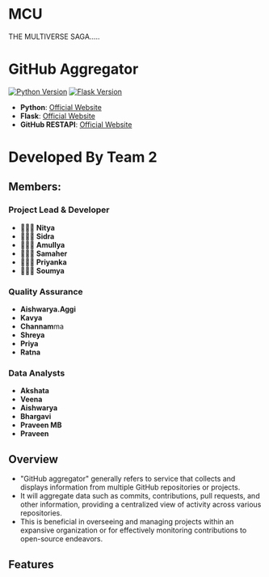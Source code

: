 # MCU
THE MULTIVERSE SAGA.....


# GitHub Aggregator

[![Python Version](https://img.shields.io/badge/Python-3.12.0-yellow.svg)](https://python.org/)
[![Flask Version](https://img.shields.io/badge/Flask-3.12.0-blue.svg)](https://pypi.org/)

- **Python**: [Official Website](https://python.org/)
- **Flask**: [Official Website](https://pypi.org/)
- **GitHub RESTAPI**: [Official Website](https://docs.github.com/en/rest/guides/getting-started-with-the-rest-api)

# Developed By Team 2

## Members:

### Project Lead & Developer
- 👩🏻‍💻 **Nitya**
- 👩🏻‍💻 **Sidra**
- 👩🏻‍💻 **Amullya**
- 👩🏻‍💻 **Samaher**
- 👩🏻‍💻 **Priyanka**
- 👩🏻‍💻 **Soumya**

### Quality Assurance
- **Aishwarya.Aggi**   
- **Kavya**
- **Channam**ma
- **Shreya**
- **Priya**
- **Ratna**
  
### Data Analysts
- **Akshata**
- **Veena**
- **Aishwarya**
- **Bhargavi**
- **Praveen MB**
- **Praveen**

## Overview

- "GitHub aggregator" generally refers to service that collects and displays information from multiple GitHub repositories or projects.
- It will aggregate data such as commits, contributions, pull requests, and other information, providing a centralized view of activity across various repositories.
- This is beneficial in overseeing and managing projects within an expansive organization or for effectively monitoring contributions to open-source endeavors.

## Features

